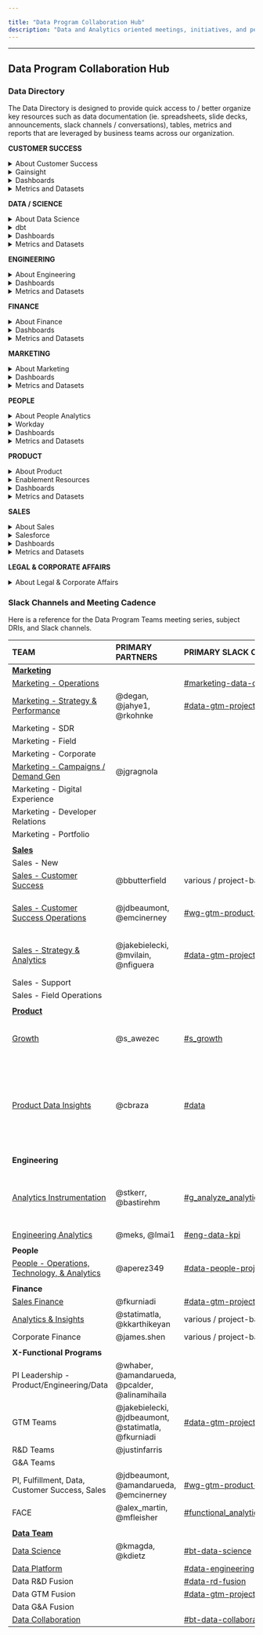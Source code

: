 ```yaml
---

title: "Data Program Collaboration Hub"
description: "Data and Analytics oriented meetings, initiatives, and people"
---
```










---

## <i class="fas fa-users fa-fw color-orange font-awesome" aria-hidden="true"></i>Data Program Collaboration Hub


### Data Directory

The Data Directory is designed to provide quick access to / better organize key resources such as data documentation (ie. spreadsheets, slide decks, announcements, slack channels / conversations), tables, metrics and reports that are leveraged by business teams across our organization.

**CUSTOMER SUCCESS**
<details>
  <summary markdown="span">About Customer Success</summary>
  [Handbook Page](/handbook/customer-success/)
  <br>
</details>

<details>
  <summary markdown="span">Gainsight</summary>
</details>

<details>
  <summary markdown="span">Dashboards</summary>
</details>

<details>
  <summary markdown="span">Metrics and Datasets</summary>
</details>

**DATA / SCIENCE**
<details>
  <summary markdown="span">About Data Science</summary>
  [Handbook Page](/handbook/business-technology/data-team/organization/data-science/)
  <br>
</details>

<details>
  <summary markdown="span">dbt</summary>
  [dbt Documentation](https://gitlab-data.gitlab.io/analytics/#!/overview)
  <br>
</details>

<details>
  <summary markdown="span">Dashboards</summary>
</details>

<details>
  <summary markdown="span">Metrics and Datasets</summary>
</details>

**ENGINEERING**
<details>
  <summary markdown="span">About Engineering</summary>
  [Handbook Page](https://about.gitlab.com/handbook/engineering/)
  <br>
</details>

<details>
  <summary markdown="span">Dashboards</summary>
</details>

<details>
  <summary markdown="span">Metrics and Datasets</summary>
</details>

**FINANCE**
<details>
  <summary markdown="span">About Finance</summary>
  [Handbook Page](/handbook/finance/)
  <br>
  [Marketing Finance](/handbook/finance/financial-planning-and-analysis/marketing-finance/)
  <br>
  [R&D Finance](/handbook/finance/financial-planning-and-analysis/r-and-d-finance/)
  <br>
  [Sales Finance](/handbook/finance/financial-planning-and-analysis/sales-finance/)
  <br>
  [Data for Finance](/handbook/finance/financial-planning-and-analysis/sales-finance/)
  <br>
</details>

<details>
  <summary markdown="span">Dashboards</summary>
</details>

<details>
  <summary markdown="span">Metrics and Datasets</summary>
</details>

**MARKETING**
<details>
  <summary markdown="span">About Marketing</summary>
  [Handbook Page](/handbook/marketing/)
  <br>
  [Field Marketing](/handbook/marketing/field-marketing/)
  <br>
  [Marketing Operations](/handbook/marketing/marketing-operations/)
  <br>
  [All-Remote Marketing](/handbook/ceo/chief-of-staff-team/workplace/)
</details>

<details>
  <summary markdown="span">Dashboards</summary>
</details>

<details>
  <summary markdown="span">Metrics and Datasets</summary>
</details>

**PEOPLE**
<details>
  <summary markdown="span">About People Analytics</summary>
  [Handbook Page](/handbook/people-group/people-ops-tech-analytics/people-analytics/)
  <br>
  
</details>

<details>
  <summary markdown="span">Workday</summary>
  [Workday Guide](/handbook/people-group/workday/workday-guide/)
</details>

<details>
  <summary markdown="span">Dashboards</summary>
</details>

<details>
  <summary markdown="span">Metrics and Datasets</summary>
</details>

**PRODUCT**
<details>
  <summary markdown="span">About Product</summary>
  
  - [Product Data Insights Handbook](/handbook/product/product-analysis/)
  - [Product Data Insights Project](https://gitlab.com/gitlab-data/product-analytics/-/issues)
    - [Open an issue for the Product Data Insights team](https://gitlab.com/gitlab-data/product-analytics/-/issues/new?issuable_template=Ad%20Hoc%20Request)
  - [Product Data Insights Direction Page](https://about.gitlab.com/direction/product-analysis/)
  - [Product sections, stages, groups, and categories](/handbook/product/categories/)
  - [Product Handbook](/handbook/product/)
  - [Product Performance Indicators](https://internal.gitlab.com/handbook/company/performance-indicators/product/) (internal handbook)
  - [Services Usage Data](/handbook/legal/privacy/customer-product-usage-information/)
  - [Our Commitment to Individual User Privacy in relation to Service Usage Data](/handbook/product/analytics-instrumentation-guide/service-usage-data-commitment/)

</details>

<details>
  <summary markdown="span">Enablement Resources</summary>
  
  - [Crash Course for Product Stage Resources](/handbook/product/product-analysis/crash-course/)
  - [PDI Data Model Cheat Sheet](/handbook/product/product-analysis/data-model-cheat-sheet/)
  - [Data Guide to xMAU Analysis](/handbook/business-technology/data-team/data-catalog/xmau-analysis/)
  - [Self-Managed Estimation Algorithm](/handbook/business-technology/data-team/data-catalog/xmau-analysis/estimation-xmau-algorithm.html)
  - [Data Guide to Namespace Analysis](/handbook/business-technology/data-team/data-catalog/namespace/)
  - [Data Guide to Self-Managed Analysis](/handbook/business-technology/data-team/data-catalog/self-managed/)
  - [Product Manager Toolkit](/handbook/business-technology/data-team/data-catalog/xmau-analysis/product-manager-toolkit.html)
  - [Data for Product Managers](/handbook/business-technology/data-team/programs/data-for-product-managers/)
  - [Experimentation Design & Analysis](/handbook/product/product-analysis/experimentation/)
  - [Service Ping Metrics Dictionary](https://metrics.gitlab.com/)
  - [GitLab docs: Service Ping Guide](https://docs.gitlab.com/ee/development/service_ping/)
  - [GitLab docs: Internal Events](https://docs.gitlab.com/ee/development/internal_event_instrumentation/index.html)
  - [GitLab Data Team: Snowplow](/handbook/business-technology/data-team/platform/snowplow/)
  - [Snowplow Metrics Dictionary](https://metrics.gitlab.com/snowplow)
  - [Snowplow docs: column definitions](https://docs.snowplow.io/docs/understanding-your-pipeline/canonical-event/)
  - [FACE SSoT Fields for Reporting - gitlab.com](/handbook/business-technology/data-team/functional-analytics-center-of-excellence/source-of-truth-fields-for-reporting/#gitlabcom-db)
  - [SaaS Product Events Data](/handbook/business-technology/data-team/data-catalog/saas-product-events-data/)
  - [GitLab.com db table ownership](https://docs.google.com/spreadsheets/d/1Rb4YgFz-2BP81v1efWxLn6TeKuf37SKvAdo91WQHqP0/edit?usp=sharing)
  - [GitLab.com db table docs](https://gitlab.com/gitlab-org/gitlab/-/tree/master/db/docs)
  - [GitLab.com db table structure (columns, etc)](https://gitlab.com/gitlab-org/gitlab/-/blob/master/db/structure.sql)
  - [Customers dot db schema](https://gitlab.com/gitlab-org/customers-gitlab-com/-/blob/master/db/schema.rb)
  - [Analytics Instrumentation Guide](/handbook/product/analytics-instrumentation-guide/)
    - [Data used as identifiers](/handbook/product/analytics-instrumentation-guide/#data-used-as-identifiers)
  - [Analytics Instrumentation 101](https://docs.google.com/presentation/d/1omQ2-9i5l2LKHs_9WP_U1evVQmY6adzYyvZaVjbhdEk/edit?usp=sharing)
  - [GitLab Product Data Training](https://docs.google.com/presentation/d/1ySP9sndhF9BdRhaZhMK6kGbc8txO_UkAu48HmoxLtfI/edit?usp=sharing)

</details>

<details>
  <summary markdown="span">Dashboards</summary>

  **General GitLab Space**

  - [Product Adoption Dashboard](https://app.periscopedata.com/app/gitlab/771580)
  - [Centralized SMAU/GMAU Dashboard](https://app.periscopedata.com/app/gitlab/758607)
  - Stage- and group-specific dashboards can be found on the [Crash Course for Product Stage Resources](/handbook/product/product-analysis/crash-course/)
  handbook page
  - [Feature Retention](https://app.periscopedata.com/app/gitlab/1003214)
  - [Experiment Data Validation](https://app.periscopedata.com/app/gitlab/860363)

  **SAFE Space**

  - [Group Namespace Conversion Metrics](https://app.periscopedata.com/app/gitlab:safe-dashboard/919248)
  - [SaaS Purchase Flow Funnel](https://app.periscopedata.com/app/gitlab:safe-dashboard/1022191)
  - [Trial Feature Adoption Dashboard](https://app.periscopedata.com/app/gitlab:safe-dashboard/919403)

  Instructions on how to gain access to the SAFE space can be found [here](/handbook/business-technology/data-team/platform/safe-data/#accessing-a-safe-dashboard)

</details>

<details>
  <summary markdown="span">Metrics and Datasets</summary>

  - [TD Product Usage Data Summary](https://docs.google.com/presentation/d/1FtlvBZjsJorq2Vq8wGzC1Wmh05_YOEpdaxdewCgsE6I/edit?usp=sharing)
  - [TD Product Usage Data Model 2.0 - dbt and Sisense Cutover](https://docs.google.com/spreadsheets/d/1Hlv5vGO_XSSuDQl_nhCDtx_kINVTKDw1bls0YLBYkWg/edit#gid=1568303793)
  - [TD Product Usage Data Model 2.0 - xMAU Reporting Readout](https://docs.google.com/presentation/d/11S-MAGqY1aWhtYX8ZXNMwYunRyyL5n1LV_sX16-r5CE/edit?usp=sharing)
  - [TD Product Usage Data Models - Use This Not That](https://docs.google.com/spreadsheets/d/1KA2YIkwaKpSGFMfskrympN7Cdn-yGoe0bjvxpxFmRBk/edit?usp=sharing)
  - [Product PI Structure](https://internal.gitlab.com/handbook/company/performance-indicators/product/#structure) (internal handbook)

</details>

**SALES**
<details>
  <summary markdown="span">About Sales</summary>
  [Handbook Page](/handbook/sales/)
  <br>
</details>

<details>
  <summary markdown="span">Salesforce</summary>
</details>

<details>
  <summary markdown="span">Dashboards</summary>
</details>

<details>
  <summary markdown="span">Metrics and Datasets</summary>
</details>

**LEGAL & CORPORATE AFFAIRS**
<details>
  <summary markdown="span">About Legal & Corporate Affairs</summary>
  [Handbook Page](/handbook/legal/)
  <br>
  [Legal Operations](/handbook/legal/legalops/)
</details>


### Slack Channels and Meeting Cadence

Here is a reference for the Data Program Teams meeting series, subject DRIs, and Slack channels.


| **TEAM** | **PRIMARY PARTNERS** | **PRIMARY SLACK CHANNEL** | **MEETING CADENCE** | **DATA DRI** | 
| :--------------- | :--------------- | :--------------- | :--------------- | :--------------- | 
| [**Marketing**](/handbook/marketing/) |  |  |  |  |  |  |
| [Marketing - Operations](/handbook/marketing/marketing-operations/) |  | [#marketing-data-ops](https://gitlab.slack.com/archives/C017D7P3Q72) | Bi-weekly |  | 
| [Marketing - Strategy & Performance](/handbook/marketing/strategy-performance/) | @degan, @jahye1, @rkohnke | [#data-gtm-projects](https://gitlab.slack.com/archives/C01A2DWTL4A) |  |  |
| Marketing - SDR |  |  |  |  | 
| Marketing - Field |  |  |  |  | 
| Marketing - Corporate |  |  |  |  | 
|   [Marketing - Campaigns / Demand Gen](/handbook/marketing/demand-generation/campaigns/) | @jgragnola | |  |  | 
| Marketing - Digital Experience |  |  | 
| Marketing - Developer Relations |  |  |  
| Marketing - Portfolio |  |  | 
| |  |  |  
| [**Sales**](/handbook/sales/) |  |  |   
| Sales - New |  |  |  |  | 
| [Sales - Customer Success](/handbook/customer-success/) | @bbutterfield | various / project-based |     
| [Sales - Customer Success Operations](/handbook/sales/field-operations/customer-success-operations/) | @jdbeaumont, @emcinerney | [#wg-gtm-product-analytics](https://gitlab.slack.com/archives/C01BMJKC8UF) | Monthly x-functional series |  |
| [Sales - Strategy & Analytics](/handbook/sales/field-operations/sales-strategy/) | @jakebielecki, @mvilain, @nfiguera | [#data-gtm-projects](https://gitlab.slack.com/archives/C01A2DWTL4A) |  Monthly x-functional series |  |
| Sales - Support |  |  |  |
| Sales - Field Operations |  |  | 
| |  |  |  |  |  
| [**Product**](/handbook/product/) |  |  |  |  |  
| [Growth](/handbook/marketing/growth/) | @s_awezec  | [#s_growth](https://gitlab.slack.com/archives/CDLCBGEDV) | Monthly x-functional series |  |
| [Product Data Insights](/handbook/product/product-analysis/) | @cbraza | [#data](https://gitlab.slack.com/archives/C8D1LGC23) | Weekly (team meeting), Bi-weekly (office hours), X-functional series |  |
| |  |  |  |  |  
| **Engineering** |  |  |  |  |  |  |
| [Analytics Instrumentation](https://about.gitlab.com/handbook/engineering/development/analytics/analytics-instrumentation) | @stkerr, @bastirehm | [#g_analyze_analytics_instrumentation](https://gitlab.slack.com/archives/CL3A7GFPF) | Bi-weekly, Monthly x-functional series |  |
| [Engineering Analytics](https://about.gitlab.com/handbook/engineering/quality/engineering-analytics/) | @meks, @lmai1 | [#eng-data-kpi](https://gitlab.slack.com/archives/C0166JCH85U) | Thu |  |  |  |
| |  |  |  |  |  |  |
| **People** |  |  |  |  |  |  |
| [People - Operations, Technology, & Analytics](/handbook/people-group/people-ops-tech-analytics/) | @aperez349 | [#data-people-projects](https://gitlab.slack.com/archives/C029RH88KN3) | X |  | 
| |  |  |  |  |  |  |
| **Finance** |  |  |  |  |  |  |
| [Sales Finance](/handbook/finance/financial-planning-and-analysis/sales-finance/) | @fkurniadi  | [#data-gtm-projects](https://gitlab.slack.com/archives/C01A2DWTL4A) |  |  | 
| [Analytics & Insights](/job-families/finance/analytics-and-insights/) | @statimatla, @kkarthikeyan | various / project-based | UCI |  | 
| Corporate Finance | @james.shen | various / project-based |  |  |  |  |
| |  |  |  |  |  |  |
| **X-Functional Programs** |  |  |  |  |  |  |
| PI Leadership - Product/Engineering/Data | @whaber, @amandarueda, @pcalder, @alinamihaila |  | Bi-weekly |  | 
| GTM Teams | @jakebielecki, @jdbeaumont, @statimatla, @fkurniadi | [#data-gtm-projects](https://gitlab.slack.com/archives/C01A2DWTL4A) | Bi-weekly |  |
| R&D Teams | @justinfarris  |  | Bi-weekly | | 
| G&A Teams |  |  |    
| PI, Fulfillment, Data, Customer Success, Sales | @jdbeaumont, @amandarueda, @emcinerney | [#wg-gtm-product-analytics](https://gitlab.slack.com/archives/C01BMJKC8UF) | Bi-weekly  |  | 
| FACE | @alex_martin, @mfleisher | [#functional_analytics_center_of_excellence](https://gitlab.slack.com/archives/C03239RK18Q) | Bi-weekly on Thu |  |  
| |  |  |  |  |  
| [**Data Team**](/handbook/business-technology/data-team/#-data-analysis-process) |  |  |  |  |  
| [Data Science](/handbook/business-technology/data-team/organization/data-science/) | @kmagda, @kdietz | [#bt-data-science](https://gitlab.slack.com/archives/C027285JQ4E) | Tues |@rparker2 |  
| [Data Platform](/handbook/business-technology/data-team/organization/engineering/) |  | [#data-engineering](https://gitlab.slack.com/archives/CSZMC7TJL) | Tues | @dvanrooijen2|  
| Data R&D Fusion |  | [#data-rd-fusion](https://gitlab.slack.com/archives/C02C82WDP0U) | Tues |@iweeks|  
| Data GTM Fusion |  | [#data-gtm-projects](https://gitlab.slack.com/archives/C01A2DWTL4A) | Tues |@iweeks|
| Data G&A Fusion |  | |  |@pempey| 
| [Data Collaboration](/handbook/business-technology/data-team/organization/data-collaboration/) |  | [#bt-data-collaboration](https://gitlab.slack.com/archives/C036ADU4EH3) | Tues |@mlaanen|

